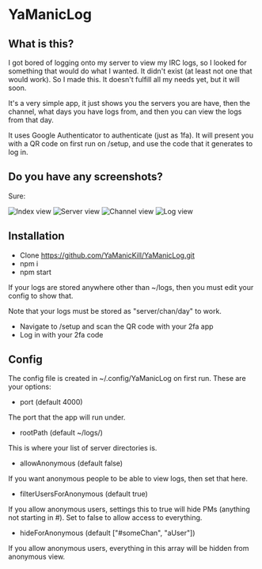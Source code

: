 # YaManicLog

## What is this?

I got bored of logging onto my server to view my IRC logs, so I looked for something that would do what I wanted. It didn't exist (at least not one that would work).
So I made this. It doesn't fulfill all my needs yet, but it will soon.

It's a very simple app, it just shows you the servers you are have, then the channel, what days you have logs from, and then you can view the logs from that day.

It uses Google Authenticator to authenticate (just as 1fa). It will present you with a QR code on first run on /setup, and use the code that it generates to log in.

## Do you have any screenshots?

Sure:

![Index view](https://github.com/YaManicKill/YaManicLog/raw/master/docs/img/root-view.png "Index view")
![Server view](https://github.com/YaManicKill/YaManicLog/raw/master/docs/img/server-view.png "Server view")
![Channel view](https://github.com/YaManicKill/YaManicLog/raw/master/docs/img/chan-view.png "Channel view")
![Log view](https://github.com/YaManicKill/YaManicLog/raw/master/docs/img/log-view.png "Log view")


## Installation

* Clone https://github.com/YaManicKill/YaManicLog.git
* npm i
* npm start

If your logs are stored anywhere other than ~/logs, then you must edit your config to show that.

Note that your logs must be stored as "server/chan/day" to work.

* Navigate to /setup and scan the QR code with your 2fa app
* Log in with your 2fa code

## Config

The config file is created in ~/.config/YaManicLog on first run. These are your options:

* port (default 4000)

The port that the app will run under.

* rootPath (default ~/logs/)

This is where your list of server directories is.

* allowAnonymous (default false)

If you want anonymous people to be able to view logs, then set that here.

* filterUsersForAnonymous (default true)

If you allow anonymous users, settings this to true will hide PMs (anything not starting in #). Set to false to allow access to everything.

* hideForAnonymous (default ["#someChan", "aUser"])

If you allow anonymous users, everything in this array will be hidden from anonymous view.

